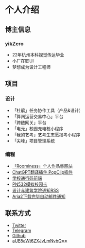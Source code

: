 # 个人介绍

## 博主信息

### yikZero

- 22年杭州本科视觉传达毕业
- 小厂在职UI
- 梦想成为设计工程师


## 项目

### 设计

- 「杜鹃」任务协作工具（产品&设计）
- 「算网运营交易中心」平台
- 「跨链网关」平台
- 「电元」校园充电桩小程序
- 「我的艺考」艺考生志愿报考小程序
- 「尖峰」项目管理系统

### 编程

- [「Roominess」个人作品集网站](https://github.com/yikZero/Roominess)
- [ChatGPT翻译插件 PopClip插件](https://github.com/yikZero/ChatGPT-Translate-PopClip-Extension)
- [学校通行码前端](https://github.com/yikZero/zjut-passcode)
- [PN532模拟校园卡](https://www.yikzero.com/archives/609/)
- [设计与建筑学院通知RSS](https://docs.rsshub.app/university.html#zhe-jiang-gong-ye-da-xue-she-ji-yu-jian-zhu-xue-yuan)
- [Aria2下载完毕自动邮件通知](https://www.yikzero.com/archives/172/)

## 联系方式

- [Twitter](https://twitter.com/yikZero)
- [Telegram](https://t.me/yikZero)
- [Github](https://github.com/yikZero)
- [aUB5aWt6ZXJvLmNvbQ==](https://www.base64decode.org/)